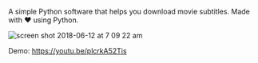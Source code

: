 A simple Python software that helps you download movie subtitles. 
Made with ❤ using Python.

![screen shot 2018-06-12 at 7 09 22 am](https://user-images.githubusercontent.com/30762976/41265378-a4a74674-6e0f-11e8-8e56-41c4be37b499.png)

Demo: https://youtu.be/plcrkA52Tis
